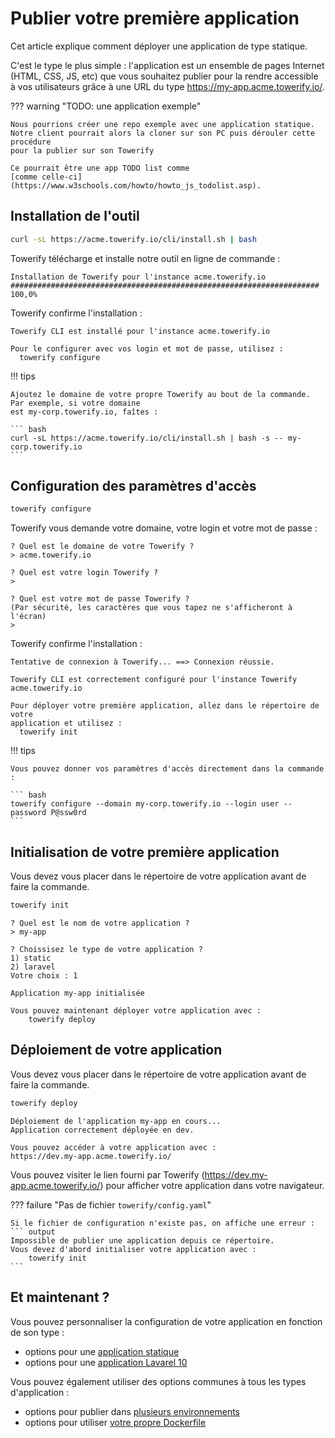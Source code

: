 # Publier votre première application

Cet article explique comment déployer une application de type statique. 

C'est le type le plus simple : l'application est un ensemble de pages Internet (HTML, CSS, JS, etc)
que vous souhaitez publier pour la rendre accessible à vos utilisateurs grâce à une URL
du type https://my-app.acme.towerify.io/.

??? warning "TODO: une application exemple"

    Nous pourrions créer une repo exemple avec une application statique.
    Notre client pourrait alors la cloner sur son PC puis dérouler cette procédure
    pour la publier sur son Towerify

    Ce pourrait être une app TODO list comme
    [comme celle-ci](https://www.w3schools.com/howto/howto_js_todolist.asp).



## Installation de l'outil

``` bash
curl -sL https://acme.towerify.io/cli/install.sh | bash
```

Towerify télécharge et installe notre outil en ligne de commande :

``` output
Installation de Towerify pour l'instance acme.towerify.io
##################################################################### 100,0%
```

Towerify confirme l'installation :

``` output
Towerify CLI est installé pour l'instance acme.towerify.io

Pour le configurer avec vos login et mot de passe, utilisez :
  towerify configure
```

!!! tips

    Ajoutez le domaine de votre propre Towerify au bout de la commande. Par exemple, si votre domaine
    est my-corp.towerify.io, faîtes :

    ``` bash
    curl -sL https://acme.towerify.io/cli/install.sh | bash -s -- my-corp.towerify.io
    ```

## Configuration des paramètres d'accès

``` bash
towerify configure
```

Towerify vous demande votre domaine, votre login et votre mot de passe :

``` output
? Quel est le domaine de votre Towerify ?
> acme.towerify.io

? Quel est votre login Towerify ?
> 

? Quel est votre mot de passe Towerify ?
(Par sécurité, les caractères que vous tapez ne s'afficheront à l'écran)
> 
```

Towerify confirme l'installation :

``` output
Tentative de connexion à Towerify... ==> Connexion réussie.

Towerify CLI est correctement configuré pour l'instance Towerify acme.towerify.io

Pour déployer votre première application, allez dans le répertoire de votre 
application et utilisez :
  towerify init
```

!!! tips

    Vous pouvez donner vos paramètres d'accès directement dans la commande :

    ``` bash
    towerify configure --domain my-corp.towerify.io --login user --password P@ssw0rd
    ```


## Initialisation de votre première application

Vous devez vous placer dans le répertoire de votre application avant de faire
la commande.

``` bash
towerify init
```

``` output
? Quel est le nom de votre application ?
> my-app
```

``` output
? Choissisez le type de votre application ?
1) static
2) laravel
Votre choix : 1

```

``` output
Application my-app initialisée

Vous pouvez maintenant déployer votre application avec :
    towerify deploy
```


## Déploiement de votre application

Vous devez vous placer dans le répertoire de votre application avant de faire
la commande.

``` bash
towerify deploy
```

``` output
Déploiement de l'application my-app en cours...
Application correctement déployée en dev.

Vous pouvez accéder à votre application avec :
https://dev.my-app.acme.towerify.io/
```

Vous pouvez visiter le lien fourni par Towerify (https://dev.my-app.acme.towerify.io/)
pour afficher votre application dans votre navigateur.

??? failure "Pas de fichier `towerify/config.yaml`"

    Si le fichier de configuration n'existe pas, on affiche une erreur :
    ``` output
    Impossible de publier une application depuis ce répertoire.
    Vous devez d'abord initialiser votre application avec :
        towerify init
    ```


## Et maintenant ?

Vous pouvez personnaliser la configuration de votre application en fonction de son type :
   
* options pour une [application statique](app-static.md)
* options pour une [application Lavarel 10](app-laravel-10.md)

Vous pouvez également utiliser des options communes à tous les types d'application :

* options pour publier dans [plusieurs environnements](../avances/environments.md)
* options pour utiliser [votre propre Dockerfile](../avances/mydockerfile.md)
